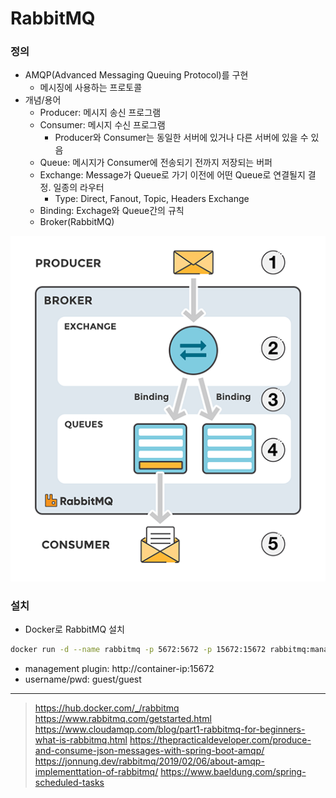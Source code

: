 # RabbitMQ

### 정의
- AMQP(Advanced Messaging Queuing Protocol)를 구현
  - 메시징에 사용하는 프로토콜
- 개념/용어
    - Producer: 메시지 송신 프로그램
    - Consumer: 메시지 수신 프로그램
      - Producer와 Consumer는 동일한 서버에 있거나 다른 서버에 있을 수 있음
    - Queue: 메시지가 Consumer에 전송되기 전까지 저장되는 버퍼
    - Exchange: Message가 Queue로 가기 이전에 어떤 Queue로 연결될지 결정. 일종의 라우터
        - Type: Direct, Fanout, Topic, Headers Exchange
    - Binding: Exchage와 Queue간의 규칙
    - Broker(RabbitMQ)

<img src="./_images/rabbitmq-basic.png"/>

### 설치
- Docker로 RabbitMQ 설치
```bash
docker run -d --name rabbitmq -p 5672:5672 -p 15672:15672 rabbitmq:management
```
- management plugin: http://container-ip:15672
- username/pwd: guest/guest


---
> https://hub.docker.com/_/rabbitmq
> https://www.rabbitmq.com/getstarted.html
> https://www.cloudamqp.com/blog/part1-rabbitmq-for-beginners-what-is-rabbitmq.html
> https://thepracticaldeveloper.com/produce-and-consume-json-messages-with-spring-boot-amqp/
> https://jonnung.dev/rabbitmq/2019/02/06/about-amqp-implementtation-of-rabbitmq/
> https://www.baeldung.com/spring-scheduled-tasks
